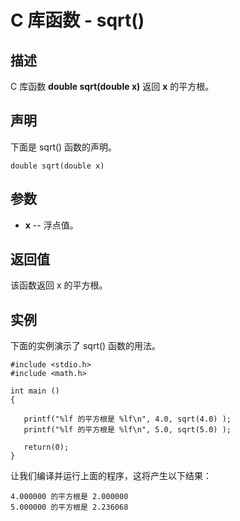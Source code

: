 
# C 库函数 - sqrt()

  

## 描述

C 库函数 **double sqrt(double x)** 返回 **x** 的平方根。

## 声明

下面是 sqrt() 函数的声明。

```
double sqrt(double x)

```

## 参数

*   **x** -- 浮点值。

## 返回值

该函数返回 x 的平方根。

## 实例

下面的实例演示了 sqrt() 函数的用法。

```
#include <stdio.h>
#include <math.h>

int main ()
{

   printf("%lf 的平方根是 %lf\n", 4.0, sqrt(4.0) );
   printf("%lf 的平方根是 %lf\n", 5.0, sqrt(5.0) );

   return(0);
}

```

让我们编译并运行上面的程序，这将产生以下结果：

```
4.000000 的平方根是 2.000000
5.000000 的平方根是 2.236068

```

  

